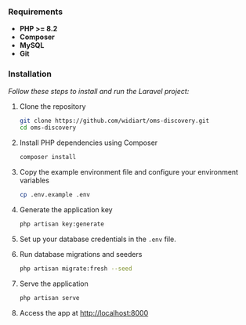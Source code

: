 ### Requirements
- **PHP >= 8.2**
- **Composer** 
- **MySQL** 
- **Git** 

### Installation

_Follow these steps to install and run the Laravel project:_

1. Clone the repository
    ```sh
    git clone https://github.com/widiart/oms-discovery.git
    cd oms-discovery
    ```
2. Install PHP dependencies using Composer
    ```sh
    composer install
    ```
3. Copy the example environment file and configure your environment variables
    ```sh
    cp .env.example .env
    ```
4. Generate the application key
    ```sh
    php artisan key:generate
    ```
5. Set up your database credentials in the `.env` file.

6. Run database migrations and seeders
    ```sh
    php artisan migrate:fresh --seed
    ```
7. Serve the application
    ```sh
    php artisan serve
    ```
8. Access the app at [http://localhost:8000](http://localhost:8000)
